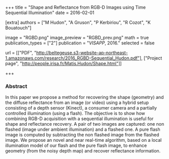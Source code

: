 +++
title = "Shape and Reflectance from RGB-D Images using Time Sequential Illumination"
date = 2016-02-01

[extra]
authors = ["M Hudon", "A Gruson", "P Kerbiriou", "R Cozot", "K Bouatouch"]

image = "RGBD.png"
image_preview = "RGBD_prev.png"
math = true
publication_types = ["2"]
publication = "*VISAPP*, 2016."
selected = false

url = [["PDF", "http://beltegeuse.s3-website-ap-northeast-1.amazonaws.com/research/2016_RGBD-Sequential_Hudon.pdf"],
    ["Project page", "http://people.irisa.fr/Matis.Hudon/Shape.html"]]

+++

### Abstract

In this paper we propose a method for recovering the shape (geometry) and the diffuse reflectance from an image (or video) using a hybrid setup consisting of a depth sensor (Kinect), a consumer camera and a partially controlled illumination (using a flash). The objective is to show how combining RGB-D acquisition with a sequential illumination is useful for shape and reflectance recovery. A pair of two images are captured: one non flashed (image under ambient illumination) and a flashed one. A pure flash image is computed by subtracting the non flashed image from the flashed image. We propose an novel and near real-time algorithm, based on a local illumination model of our flash and the pure flash image, to enhance geometry (from the noisy depth map) and recover reflectance information.

